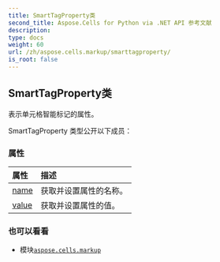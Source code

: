 ```yaml
---
title: SmartTagProperty类
second_title: Aspose.Cells for Python via .NET API 参考文献
description:
type: docs
weight: 60
url: /zh/aspose.cells.markup/smarttagproperty/
is_root: false
---
```

## SmartTagProperty类
表示单元格智能标记的属性。



SmartTagProperty 类型公开以下成员：

### 属性
|属性|描述|
| :- | :- |
| [name](/cells/python-net/zh/aspose.cells.markup/smarttagproperty/name) |获取并设置属性的名称。|
| [value](/cells/python-net/zh/aspose.cells.markup/smarttagproperty/value) |获取并设置属性的值。|



### 也可以看看
* 模块[`aspose.cells.markup`](..)
